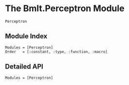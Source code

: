 # The Bmlt.Perceptron Module

```@docs
Perceptron
```

## Module Index

```@index
Modules = [Perceptron]
Order   = [:constant, :type, :function, :macro]
```
## Detailed API

```@autodocs
Modules = [Perceptron]
```

